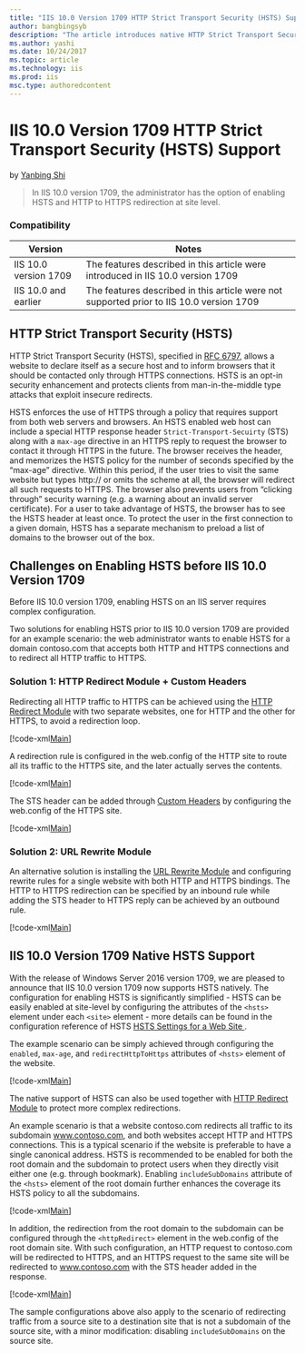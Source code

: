 ```yaml
---
title: "IIS 10.0 Version 1709 HTTP Strict Transport Security (HSTS) Support | Microsoft Docs"
author: bangbingsyb
description: "The article introduces native HTTP Strict Transport Security (HSTS) support in IIS 10.0 version 1709."
ms.author: yashi
ms.date: 10/24/2017
ms.topic: article
ms.technology: iis
ms.prod: iis
msc.type: authoredcontent
---
```

IIS 10.0 Version 1709 HTTP Strict Transport Security (HSTS) Support
====================
by [Yanbing Shi](https://github.com/bangbingsyb)

> In IIS 10.0 version 1709, the administrator has the option of enabling HSTS and HTTP to HTTPS redirection at site level.

### Compatibility

| Version | Notes |
| --- | --- |
| IIS 10.0 version 1709 | The features described in this article were introduced in IIS 10.0 version 1709 |
| IIS 10.0 and earlier | The features described in this article were not supported prior to IIS 10.0 version 1709 |


## HTTP Strict Transport Security (HSTS)

HTTP Strict Transport Security (HSTS), specified in [RFC 6797](https://tools.ietf.org/html/rfc6797), allows a website to declare itself as a secure host and to inform browsers that it should be contacted only through HTTPS connections. HSTS is an opt-in security enhancement and protects clients from man-in-the-middle type attacks that exploit insecure redirects.

HSTS enforces the use of HTTPS through a policy that requires support from both web servers and browsers. An HSTS enabled web host can include a special HTTP response header `Strict-Transport-Secuirty` (STS) along with a `max-age` directive in an HTTPS reply to request the browser to contact it through HTTPS in the future. The browser receives the header, and memorizes the HSTS policy for the number of seconds specified by the “max-age” directive. Within this period, if the user tries to visit the same website but types http:// or omits the scheme at all, the browser will redirect all such requests to HTTPS. The browser also prevents users from “clicking through” security warning (e.g. a warning about an invalid server certificate). For a user to take advantage of HSTS, the browser has to see the HSTS header at least once. To protect the user in the first connection to a given domain, HSTS has a separate mechanism to preload a list of domains to the browser out of the box.

## Challenges on Enabling HSTS before IIS 10.0 Version 1709

Before IIS 10.0 version 1709, enabling HSTS on an IIS server requires complex configuration.

Two solutions for enabling HSTS prior to IIS 10.0 version 1709 are provided for an example scenario: the web administrator wants to enable HSTS for a domain contoso.com that accepts both HTTP and HTTPS connections and to redirect all HTTP traffic to HTTPS.

### Solution 1: HTTP Redirect Module + Custom Headers

Redirecting all HTTP traffic to HTTPS can be achieved using the [HTTP Redirect Module](https://docs.microsoft.com/en-us/iis/configuration/system.webserver/httpredirect/) with two separate websites, one for HTTP and the other for HTTPS, to avoid a redirection loop.

[!code-xml[Main](iis-10-version-1709-hsts/samples/sample-httpredirect-two-sites.xml)]

A redirection rule is configured in the web.config of the HTTP site to route all its traffic to the HTTPS site, and the later actually serves the contents.

[!code-xml[Main](iis-10-version-1709-hsts/samples/sample-httpredirect-http-site.xml)]

The STS header can be added through [Custom Headers](https://docs.microsoft.com/en-us/iis/configuration/system.webServer/httpProtocol/customHeaders/) by configuring the web.config of the HTTPS site.

[!code-xml[Main](iis-10-version-1709-hsts/samples/sample-httpredirect-https-site.xml)]

### Solution 2: URL Rewrite Module

An alternative solution is installing the [URL Rewrite Module](https://docs.microsoft.com/en-us/iis/extensions/url-rewrite-module/using-the-url-rewrite-module) and configuring rewrite rules for a single website with both HTTP and HTTPS bindings. The HTTP to HTTPS redirection can be specified by an inbound rule while adding the STS header to HTTPS reply can be achieved by an outbound rule.

[!code-xml[Main](iis-10-version-1709-hsts/samples/sample-urlrewrite-single-site.xml)]

## IIS 10.0 Version 1709 Native HSTS Support

With the release of Windows Server 2016 version 1709, we are pleased to announce that IIS 10.0 version 1709 now supports HSTS natively. The configuration for enabling HSTS is significantly simplified - HSTS can be easily enabled at site-level by configuring the attributes of the `<hsts>` element under each `<site>` element - more details can be found in the configuration reference of HSTS [HSTS Settings for a Web Site <HSTS>](https://docs.microsoft.com/en-us/iis/configuration/system.applicationhost/sites/site/hsts).

The example scenario can be simply achieved through configuring the `enabled`, `max-age`, and `redirectHttpToHttps` attributes of `<hsts>` element of the website.

[!code-xml[Main](iis-10-version-1709-hsts/samples/sample-hsts-single-site.xml)]

The native support of HSTS can also be used together with [HTTP Redirect Module](https://docs.microsoft.com/en-us/iis/configuration/system.webserver/httpredirect/) to protect more complex redirections.

An example scenario is that a website contoso.com redirects all traffic to its subdomain www.contoso.com, and both websites accept HTTP and HTTPS connections. This is a typical scenario if the website is preferable to have a single canonical address. HSTS is recommended to be enabled for both the root domain and the subdomain to protect users when they directly visit either one (e.g. through bookmark). Enabling `includeSubDomains` attribute of the `<hsts>` element of the root domain further enhances the coverage its HSTS policy to all the subdomains.

[!code-xml[Main](iis-10-version-1709-hsts/samples/sample-hsts-subdomain.xml)]

In addition, the redirection from the root domain to the subdomain can be configured through the `<httpRedirect>` element in the web.config of the root domain site. With such configuration, an HTTP request to contoso.com will be redirected to HTTPS, and an HTTPS request to the same site will be redirected to www.contoso.com with the STS header added in the response.

[!code-xml[Main](iis-10-version-1709-hsts/samples/sample-hsts-subdomain-redirect.xml)]

The sample configurations above also apply to the scenario of redirecting traffic from a source site to a destination site that is not a subdomain of the source site, with a minor modification: disabling `includeSubDomains` on the source site.
